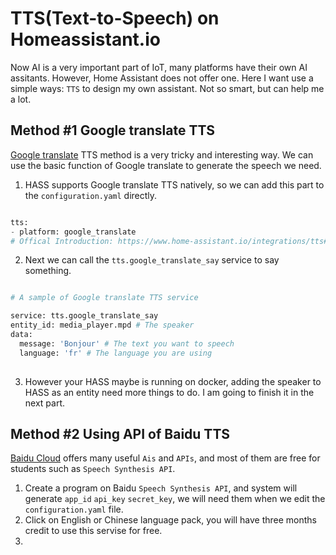 # TTS(Text-to-Speech) on Homeassistant.io
Now AI is a very important part of IoT, many platforms have their own AI assitants. However, Home Assistant does not offer one. Here I want use a simple ways: `TTS` to design my own assistant. Not so smart, but can help me a lot.
## Method #1 Google translate TTS
  [Google translate](https://translate.google.com/) TTS method is a very tricky and interesting way. We can use the basic function of Google translate to generate the speech we need.
  1. HASS supports Google translate TTS natively, so we can add this part to the `configuration.yaml` directly.
  ```python
  
  tts:
  - platform: google_translate
  # Offical Introduction: https://www.home-assistant.io/integrations/tts#configuring-a-tts-platform
  
  ```
  2. Next we can call the `tts.google_translate_say` service to say something.
  ```python
  
  # A sample of Google translate TTS service
  
  service: tts.google_translate_say
  entity_id: media_player.mpd # The speaker
  data:
    message: 'Bonjour' # The text you want to speech
    language: 'fr' # The language you are using
    
  ```
  3. However your HASS maybe is running on docker, adding the speaker to HASS as an entity need more things to do. I am going to finish it in the next part.

## Method #2 Using API of Baidu TTS
  [Baidu Cloud](https://login.bce.baidu.com/?lang=en) offers many useful `Ais` and `APIs`, and most of them are free for students such as `Speech Synthesis API`.
  1. Create a program on Baidu `Speech Synthesis API`, and system will generate `app_id` `api_key` `secret_key`, we will need them when we edit the `configuration.yaml` file. 
  2. Click on English or Chinese language pack, you will have three months credit to use this servise for free.
  3. 
